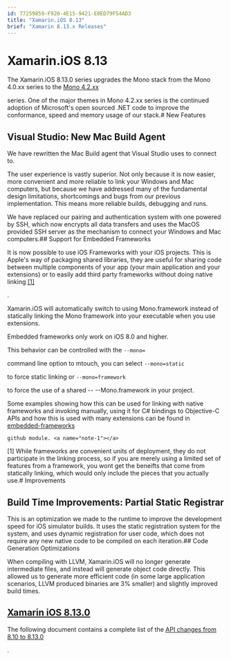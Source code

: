 ```yaml
---
id: 77259859-F920-4E15-9421-E0ED79F54AD3
title: "Xamarin.iOS 8.13"
brief: "Xamarin 8.13.x Releases"
---
```


# Xamarin.iOS 8.13



The Xamarin.iOS 8.13.0 series upgrades the Mono stack from
	the Mono 4.0.xx
	series to the [Mono 4.2.xx](http://www.mono-project.com/docs/about-mono/releases/4.2.0/)

 series.   One of the major themes in
	Mono 4.2.xx series is the continued adoption of Microsoft's
	open sourced .NET code to improve the conformance, speed and
	memory usage of our stack.# New Features

## Visual Studio: New Mac Build Agent



We have rewritten the Mac Build agent that Visual Studio
	uses to connect to.

The user experience is vastly superior.   Not only because
	it is now easier, more convenient and more reliable to link
	your Windows and Mac computers, but because we have addressed
	many of the fundamental design limitations, shortcomings and
	bugs from our previous implementation.   This means more
	reliable builds, debugging and runs.

We have replaced our pairing and authentication system with
	one powered by SSH, which now encrypts all data transfers and
	uses the MacOS provided SSH server as the mechanism to connect
	your Windows and Mac computers.## Support for Embedded Frameworks



It is now possible to use iOS Frameworks with your iOS
	projects.  This is Apple's way of packaging shared libraries,
	they are useful for sharing code between multiple components
	of your app (your main application and your extensions) or to
	easily add third party frameworks without doing native
	linking [[1]](note-1)

.

Xamarin.iOS will automatically switch to using
	Mono.framework instead of statically linking the Mono
	framework into your executable when you use extensions.

Embedded frameworks only work on iOS 8.0 and higher.

This behavior can be controlled with
	the `--mono=`

 command line option to mtouch, you can
	select `--mono=static`

 to force static linking
	or `--mono=framework`

 to force the use of a shared --
	--Mono.framework in your project.

Some examples showing how this can be used for linking with
	native frameworks and invoking manually, using it for C#
	bindings to Objective-C APIs and how this is used with many
	extensions can be found
	in [embedded-frameworks](https://github.com/xamarin/embedded-frameworks)


	github module. <a name="note-1"></a>




[1] While frameworks are convenient units of deployment,
	they do not participate in the linking process, so if you are
	merely using a limited set of features from a framework, you
	wont get the beneifts that come from statically linking, which
	would only include the pieces that you actually use.# Improvements

## Build Time Improvements: Partial Static Registrar



This is an optimization we made to the runtime to improve
	the development speed for iOS simulator builds.   It uses
	the static registration system for the system, and uses
	dynamic registration for user code, which does not require any
	new native code to be compiled on each iteration.## Code Generation Optimizations



When compiling with LLVM, Xamarin.iOS will no longer
	generate intermediate files, and instead will generate object
	code directly.   This allowed us to generate more efficient
	code (in some large application scenarios, LLVM produced
	binaries are 3% smaller) and slightly improved build times. <a name="0"></a>


##  [Xamarin iOS 8.13.0](#0)



The following document contains a complete list of the [API changes from 8.10 to 8.13.0](/releases/ios/api_changes/from_8.10.3_to_8.13.0)

.

